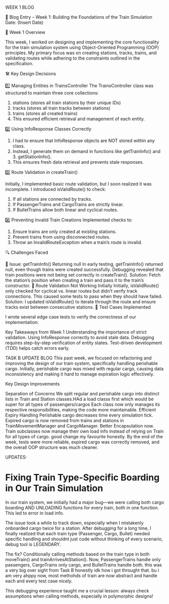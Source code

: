 WEEK 1 BLOG

🚆 Blog Entry – Week 1: Building the Foundations of the Train Simulation
Date: (Insert Date)

📌 Week 1 Overview

This week, I worked on designing and implementing the core functionality for the train simulation system using Object-Oriented Programming (OOP) principles. My primary focus was on creating stations, tracks, trains, and validating routes while adhering to the constraints outlined in the specification.

🛠 Key Design Decisions

1️⃣ Managing Entities in TrainsController
The TrainsController class was structured to maintain three core collections:

1. stations (stores all train stations by their unique IDs)
2. tracks (stores all train tracks between stations)
3. trains (stores all created trains)
4. This ensured efficient retrieval and management of each entity.

2️⃣ Using InfoResponse Classes Correctly

1. I had to ensure that InfoResponse objects are NOT stored within any class.
2. Instead, I generate them on demand in functions like getTrainInfo() and 3. getStationInfo().
3. This ensures fresh data retrieval and prevents stale responses.

3️⃣ Route Validation in createTrain()

Initially, I implemented basic route validation, but I soon realized it was incomplete.
I introduced isValidRoute() to check:

1. If all stations are connected by tracks.
2. If PassengerTrains and CargoTrains are strictly linear.
3. If BulletTrains allow both linear and cyclical routes.

4️⃣ Preventing Invalid Train Creations
Implemented checks to:

1. Ensure trains are only created at existing stations.
2. Prevent trains from using disconnected routes.
3. Throw an InvalidRouteException when a train’s route is invalid.

🔍 Challenges Faced

🚨 Issue: getTrainInfo() Returning null
In early testing, getTrainInfo() returned null, even though trains were created successfully.
Debugging revealed that train positions were not being set correctly in createTrain().
Solution: Fetch the station’s position when creating a train and pass it to the train’s constructor.
🚨 Route Validation Not Working Initially
Initially, isValidRoute() only checked for cyclical vs. linear routes but didn’t verify track connections.
This caused some tests to pass when they should have failed.
Solution: I updated isValidRoute() to iterate through the route and ensure tracks exist between consecutive stations.
🧪 Test Cases Implemented

I wrote several edge case tests to verify the correctness of our implementation:

Key Takeaways from Week 1
Understanding the importance of strict validation.
Using InfoResponse correctly to avoid stale data.
Debugging requires step-by-step verification of entity states.
Test-driven development (TDD) helps catch errors early.

TASK B UPDATE BLOG
This past week, we focused on refactoring and improving the design of our train system, specifically handling perishable cargo. Initially, perishable cargo was mixed with regular cargo, causing data inconsistency and making it hard to manage expiration logic effectively.

Key Design Improvements

Separation of Concerns
We split regular and perishable cargo into distinct lists in Train and Station classes.HAd a load classs first which would be super for all types of passengers/cargos
Each class now only manages its respective responsibilities, making the code more maintainable.
Efficient Expiry Handling
Perishable cargo decreases time every simulation tick.
Expired cargo is now removed from trains and stations in TrainMovementManager and CargoManager.
Better Encapsulation now.
Train subclasses now manage their own load info instead of relying on Train for all types of cargo. good change my favourite honestly.
By the end of the week, tests were more reliable, expired cargo was correctly removed, and the overall OOP structure was much cleaner.

UPDATES:

# Fixing Train Type-Specific Boarding in Our Train Simulation

In our train system, we initially had a major bug—we were calling both cargo boarding AND UNLOADING functions for every train, both in one function. This led to error in load info.

The issue took a while to track down, especially when I mistakenly onboarded cargo twice for a station. After debugging for a long time, I finally realized that each train type (Passenger, Cargo, Bullet) needed specific handling and shouldnt just code without thinking of every scenario, debug tool is LEGENDARY.

The fix? Conditionally calling methods based on the train type in both moveTrain() and trainArrivesAtStation(). Now, PassengerTrains handle only passengers, CargoTrains only cargo, and BulletTrains handle both. this was a very big over sight from Task B honestly idk how i got throught that. bu i am very ahppy now, most methohds of train are now abstract and handle each and every test case nicely.

This debugging experience taught me a crucial lesson: always check assumptions when calling methods, especially in polymorphic designs!
